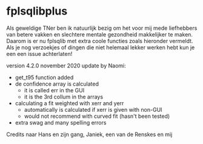 # fplsqlibplus

Als geweldige TNer ben ik natuurlijk bezig om het voor mij mede liefhebbers van betere vakken en slechtere mentale gezondheid makkelijker te maken.
Daarom is er nu fplsqlib met extra coole functies zoals hieronder vermeldt. Als je nog verzoekjes of dingen die niet helemaal lekker werken hebt kun je een een issue achterlaten!

version 4.2.0       november 2020
update by Naomi:
- get_t95 function added
- de confidence array is calculated
    - it is called err in the GUI
    - it is the 3rd collum in the arrays
- calculating a fit weighted with xerr and yerr
    - automatically is calculated if xerr is given with non-GUI
    - would not recommend with curved fit (hasn't been tested)
- extra swag and many spelling errors

Credits naar Hans en zijn gang, Janiek, een van de Renskes en mij 
